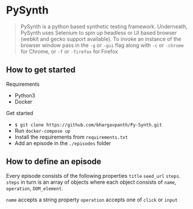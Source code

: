 # PySynth

> PySynth is a python based synthetic testing framework. Underneath, PySynth uses Selenium to spin up headless or UI based browser (webkit and gecko support available). To invoke an instance of the browser window pass in the `-g` or `-gui` flag along with `-c` or `-chrome` for Chrome, or `-f` or `-firefox` for Firefox

## How to get started
Requirements
* Python3
* Docker

Get started
* `$ git clone https://github.com/bhargavpanth/Py-Synth.git`
* Run `docker-compose up`
* Install the requirements from `requirements.txt`
* Add an episode in the `./episodes` folder

## How to define an episode
Every episode consists of the following properties `title` `seed_url` `steps`. `steps` in turn is an array of objects where each object consists of `name`, `operation`, `DOM_element`.

`name` accepts a string property
`operation` accepts one of `click` or `input`
